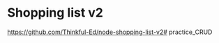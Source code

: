 Shopping list v2
================

https://github.com/Thinkful-Ed/node-shopping-list-v2# practice_CRUD
